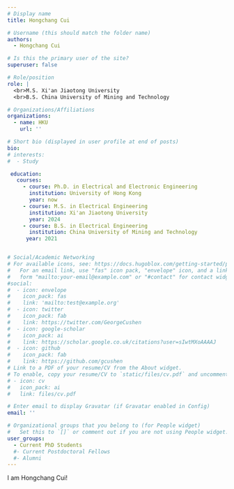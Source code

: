 ```yaml
---
# Display name
title: Hongchang Cui

# Username (this should match the folder name)
authors:
  - Hongchang Cui

# Is this the primary user of the site?
superuser: false

# Role/position
role: |
  <br>M.S. Xi'an Jiaotong University
  <br>B.S. China University of Mining and Technology

# Organizations/Affiliations
organizations:
  - name: HKU
    url: ''

# Short bio (displayed in user profile at end of posts)
bio: 
# interests:
#  - Study

 education:
   courses:
     - course: Ph.D. in Electrical and Electronic Engineering
       institution: University of Hong Kong  
       year: now
     - course: M.S. in Electrical Engineering
       institution: Xi'an Jiaotong University
       year: 2024
     - course: B.S. in Electrical Engineering
       institution: China University of Mining and Technology
      year: 2021


# Social/Academic Networking
# For available icons, see: https://docs.hugoblox.com/getting-started/page-builder/#icons
#   For an email link, use "fas" icon pack, "envelope" icon, and a link in the
#   form "mailto:your-email@example.com" or "#contact" for contact widget.
#social:
#  - icon: envelope
#    icon_pack: fas
#    link: 'mailto:test@example.org'
#  - icon: twitter
#    icon_pack: fab
#    link: https://twitter.com/GeorgeCushen
#  - icon: google-scholar
#    icon_pack: ai
#    link: https://scholar.google.co.uk/citations?user=sIwtMXoAAAAJ
#  - icon: github
#    icon_pack: fab
#    link: https://github.com/gcushen
# Link to a PDF of your resume/CV from the About widget.
# To enable, copy your resume/CV to `static/files/cv.pdf` and uncomment the lines below.
# - icon: cv
#   icon_pack: ai
#   link: files/cv.pdf

# Enter email to display Gravatar (if Gravatar enabled in Config)
email: ''

# Organizational groups that you belong to (for People widget)
#   Set this to `[]` or comment out if you are not using People widget.
user_groups:
  - Current PhD Students
  #- Current Postdoctoral Fellows
  #- Alumni
---
```


I am Hongchang Cui!
